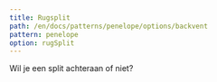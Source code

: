 ```yaml
---
title: Rugsplit
path: /en/docs/patterns/penelope/options/backvent
pattern: penelope
option: rugSplit
---
```


Wil je een split achteraan of niet?